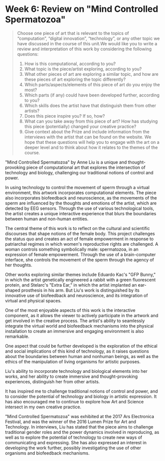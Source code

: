 # Week 6: Review on "Mind Controlled Spermatozoa"
>Choose one piece of art that is relevant to the topics of “computation”, “digital innovation”, “technology”, or any other topic we have discussed in the course of this unit.We would like you to write a review and interpretation of this work by considering the following questions:
>1. How is this computational, according to you?
>2. What topic is the piece/artist exploring, according to you?
>3. What other pieces of art are exploring a similar topic, and how are these pieces of art exploring the topic differently?
>4. Which parts/aspects/elements of this piece of art do you enjoy the most?
>5. Which parts (if any) could have been developed further, according to you?
>6. Which skills does the artist have that distinguish them from other artists?
>7. Does this piece inspire you? If so, how?
>8. What can you take away from this piece of art? How has studying this piece (potentially) changed your creative practice?
>9. Give context about the Prize and include information from the interviews with the artist that can be found on the website.
We hope that these questions will help you to engage with the art on a deeper level and to think about how it relates to the themes of the course.

"Mind Controlled Spermatozoa" by Anne Liu is a unique and thought-provoking piece of computational art that explores the intersection of technology and biology, challenging our traditional notions of control and power.

In using technology to control the movement of sperm through a virtual environment, this artwork incorporates computational elements. The piece also incorporates biofeedback and neuroscience, as the movements of the sperm are influenced by the thoughts and emotions of the artist, which are detected by EEG sensors. Through the use of various technological tools, the artist creates a unique interactive experience that blurs the boundaries between human and non-human entities.

The central theme of this work is to reflect on the cultural and scientific discourses that shape notions of the female body. This project challenges the status quo and creates an act of female empowerment in response to patriarchal regimes in which women's reproductive rights are challenged.     A woman controls something symbolically male: spermatozoa, in an expression of female empowerment.  Through the use of a brain-computer interface, she controls the movement of the sperm through the agency of her thoughts. 

Other works exploring similar themes include Eduardo Kac's "GFP Bunny," in which the artist genetically engineered a rabbit with a green fluorescent protein, and Stelarc's "Extra Ear," in which the artist implanted an ear-shaped prosthesis in his arm. But Liu's work is distinguished by its innovative use of biofeedback and neuroscience, and its integration of virtual and physical spaces.

One of the most enjoyable aspects of this work is the interactive component, as it allows the viewer to actively participate in the artwork and get involved in the creative process. The artist's ability to seamlessly integrate the virtual world and biofeedback mechanisms into the physical installation to create an immersive and engaging environment is also remarkable.

One aspect that could be further developed is the exploration of the ethical and social implications of this kind of technology, as it raises questions about the boundaries between human and nonhuman beings, as well as the ethics of the manipulation of living organisms for artistic purposes.

Liu's ability to incorporate technology and biological elements into her works, and her ability to create immersive and thought-provoking experiences, distinguish her from other artists.

It has inspired me to challenge traditional notions of control and power, and to consider the potential of technology and biology in artistic expression. It has also encouraged me to continue to explore how Art and Science intersect in my own creative practice.

"Mind Controlled Spermatozoa" was exhibited at the 2017 Ars Electronica Festival, and was the winner of the 2016 Lumen Prize for Art and Technology. In interviews, Liu has stated that the piece aims to challenge traditional gender roles and the power dynamics involved in reproducing, as well as to explore the potential of technology to create new ways of communicating and expressing. She has also expressed an interest in developing the work further, possibly investigating the use of other organisms and biofeedback mechanisms.
